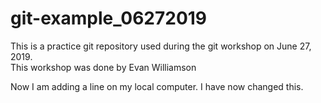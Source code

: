 # git-example_06272019
This is a practice git repository used during the git workshop on June 27, 2019.   
This workshop was done by Evan Williamson

Now I am adding a line on my local computer.
I have now changed this.

